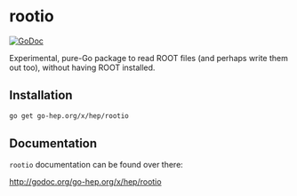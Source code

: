 # rootio

[![GoDoc](https://godoc.org/go-hep.org/x/hep/rootio?status.svg)](https://godoc.org/go-hep.org/x/hep/rootio)

Experimental, pure-Go package to read ROOT files (and perhaps write
them out too), without having ROOT installed.

## Installation

```sh
go get go-hep.org/x/hep/rootio
```

## Documentation

``rootio`` documentation can be found over there:

http://godoc.org/go-hep.org/x/hep/rootio


